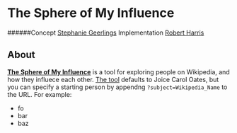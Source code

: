 # The Sphere of My Influence
######Concept [Stephanie Geerlings](https://twitter.com/geerlinger) Implementation [Robert Harris](https://twitter.com/trebor)


## About
[**The Sphere of My Influence**](http://treboresque.github.io/tsomi/) is a tool for exploring people on Wikipedia, and how they influece each other.  [The tool](http://treboresque.github.io/tsomi/) defaults to Joice Carol Oates, but you can specify a starting person by appendng `?subject=Wikipedia_Name` to the URL.  For example:

  - fo
  - bar
  - baz
